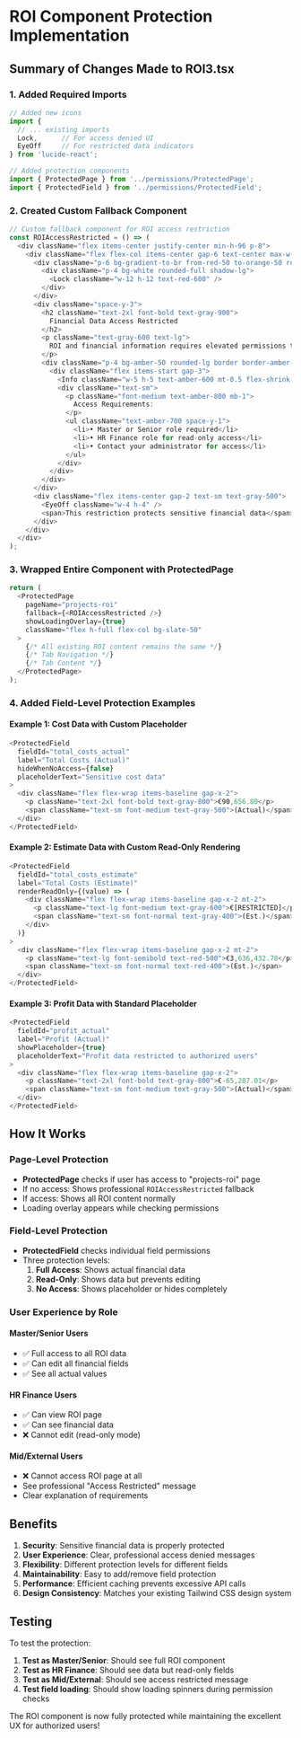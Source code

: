 # ROI Component Protection Implementation

## Summary of Changes Made to ROI3.tsx

### 1. Added Required Imports

```typescript
// Added new icons
import { 
  // ... existing imports
  Lock,      // For access denied UI
  EyeOff     // For restricted data indicators
} from 'lucide-react';

// Added protection components
import { ProtectedPage } from '../permissions/ProtectedPage';
import { ProtectedField } from '../permissions/ProtectedField';
```

### 2. Created Custom Fallback Component

```typescript
// Custom fallback component for ROI access restriction
const ROIAccessRestricted = () => (
  <div className="flex items-center justify-center min-h-96 p-8">
    <div className="flex flex-col items-center gap-6 text-center max-w-lg">
      <div className="p-6 bg-gradient-to-br from-red-50 to-orange-50 rounded-full">
        <div className="p-4 bg-white rounded-full shadow-lg">
          <Lock className="w-12 h-12 text-red-600" />
        </div>
      </div>
      <div className="space-y-3">
        <h2 className="text-2xl font-bold text-gray-900">
          Financial Data Access Restricted
        </h2>
        <p className="text-gray-600 text-lg">
          ROI and financial information requires elevated permissions to access.
        </p>
        <div className="p-4 bg-amber-50 rounded-lg border border-amber-200 text-left">
          <div className="flex items-start gap-3">
            <Info className="w-5 h-5 text-amber-600 mt-0.5 flex-shrink-0" />
            <div className="text-sm">
              <p className="font-medium text-amber-800 mb-1">
                Access Requirements:
              </p>
              <ul className="text-amber-700 space-y-1">
                <li>• Master or Senior role required</li>
                <li>• HR Finance role for read-only access</li>
                <li>• Contact your administrator for access</li>
              </ul>
            </div>
          </div>
        </div>
      </div>
      <div className="flex items-center gap-2 text-sm text-gray-500">
        <EyeOff className="w-4 h-4" />
        <span>This restriction protects sensitive financial data</span>
      </div>
    </div>
  </div>
);
```

### 3. Wrapped Entire Component with ProtectedPage

```typescript
return (
  <ProtectedPage 
    pageName="projects-roi"
    fallback={<ROIAccessRestricted />}
    showLoadingOverlay={true}
    className="flex h-full flex-col bg-slate-50"
  >
    {/* All existing ROI content remains the same */}
    {/* Tab Navigation */}
    {/* Tab Content */}
  </ProtectedPage>
);
```

### 4. Added Field-Level Protection Examples

#### Example 1: Cost Data with Custom Placeholder
```typescript
<ProtectedField 
  fieldId="total_costs_actual" 
  label="Total Costs (Actual)"
  hideWhenNoAccess={false}
  placeholderText="Sensitive cost data"
>
  <div className="flex flex-wrap items-baseline gap-x-2">
    <p className="text-2xl font-bold text-gray-800">€90,656.80</p>
    <span className="text-sm font-medium text-gray-500">(Actual)</span>
  </div>
</ProtectedField>
```

#### Example 2: Estimate Data with Custom Read-Only Rendering
```typescript
<ProtectedField 
  fieldId="total_costs_estimate" 
  label="Total Costs (Estimate)"
  renderReadOnly={(value) => (
    <div className="flex flex-wrap items-baseline gap-x-2 mt-2">
      <p className="text-lg font-medium text-gray-600">€[RESTRICTED]</p>
      <span className="text-sm font-normal text-gray-400">(Est.)</span>
    </div>
  )}
>
  <div className="flex flex-wrap items-baseline gap-x-2 mt-2">
    <p className="text-lg font-semibold text-red-500">€3,636,432.78</p>
    <span className="text-sm font-normal text-red-400">(Est.)</span>
  </div>
</ProtectedField>
```

#### Example 3: Profit Data with Standard Placeholder
```typescript
<ProtectedField 
  fieldId="profit_actual" 
  label="Profit (Actual)"
  showPlaceholder={true}
  placeholderText="Profit data restricted to authorized users"
>
  <div className="flex flex-wrap items-baseline gap-x-2">
    <p className="text-2xl font-bold text-gray-800">€-65,287.01</p>
    <span className="text-sm font-medium text-gray-500">(Actual)</span>
  </div>
</ProtectedField>
```

## How It Works

### Page-Level Protection
- **ProtectedPage** checks if user has access to "projects-roi" page
- If no access: Shows professional `ROIAccessRestricted` fallback
- If access: Shows all ROI content normally
- Loading overlay appears while checking permissions

### Field-Level Protection
- **ProtectedField** checks individual field permissions
- Three protection levels:
  1. **Full Access**: Shows actual financial data
  2. **Read-Only**: Shows data but prevents editing
  3. **No Access**: Shows placeholder or hides completely

### User Experience by Role

#### Master/Senior Users
- ✅ Full access to all ROI data
- ✅ Can edit all financial fields
- ✅ See all actual values

#### HR Finance Users  
- ✅ Can view ROI page
- ✅ Can see financial data
- ❌ Cannot edit (read-only mode)

#### Mid/External Users
- ❌ Cannot access ROI page at all
- See professional "Access Restricted" message
- Clear explanation of requirements

## Benefits

1. **Security**: Sensitive financial data is properly protected
2. **User Experience**: Clear, professional access denied messages
3. **Flexibility**: Different protection levels for different fields
4. **Maintainability**: Easy to add/remove field protection
5. **Performance**: Efficient caching prevents excessive API calls
6. **Design Consistency**: Matches your existing Tailwind CSS design system

## Testing

To test the protection:

1. **Test as Master/Senior**: Should see full ROI component
2. **Test as HR Finance**: Should see data but read-only fields
3. **Test as Mid/External**: Should see access restricted message
4. **Test field loading**: Should show loading spinners during permission checks

The ROI component is now fully protected while maintaining the excellent UX for authorized users!